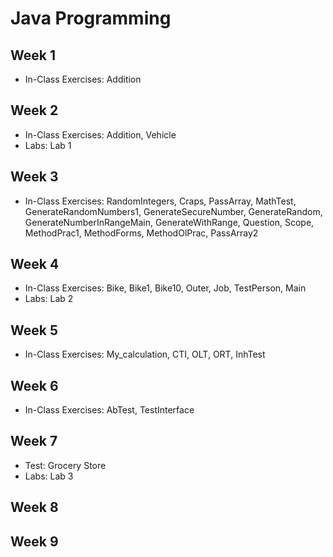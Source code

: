 # Java Programming

## Week 1

- In-Class Exercises: Addition

## Week 2

- In-Class Exercises: Addition, Vehicle
- Labs: Lab 1

## Week 3

- In-Class Exercises: RandomIntegers, Craps, PassArray, MathTest, GenerateRandomNumbers1, GenerateSecureNumber, GenerateRandom, GenerateNumberInRangeMain, GenerateWithRange, Question, Scope, MethodPrac1, MethodForms, MethodOlPrac, PassArray2

## Week 4

- In-Class Exercises: Bike, Bike1, Bike10, Outer, Job, TestPerson, Main
- Labs: Lab 2

## Week 5

- In-Class Exercises: My_calculation, CTI, OLT, ORT, InhTest

## Week 6

- In-Class Exercises: AbTest, TestInterface

## Week 7

- Test: Grocery Store
- Labs: Lab 3

## Week 8

## Week 9
